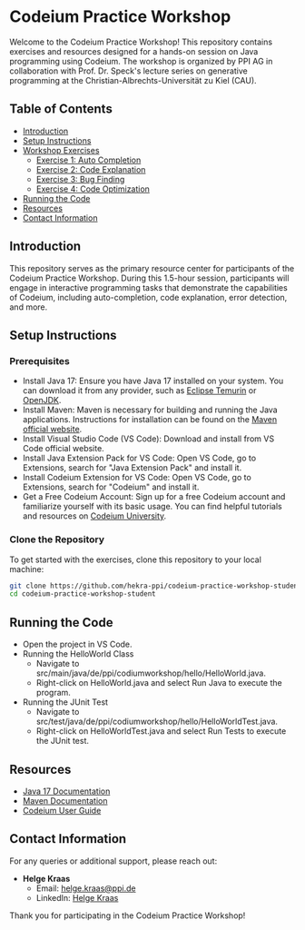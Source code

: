 # Codeium Practice Workshop

Welcome to the Codeium Practice Workshop! This repository contains exercises and resources designed for a hands-on session on Java programming using Codeium. The workshop is organized by PPI AG in collaboration with Prof. Dr. Speck's lecture series on generative programming at the Christian-Albrechts-Universität zu Kiel (CAU).

## Table of Contents

- [Introduction](#introduction)
- [Setup Instructions](#setup-instruction)
- [Workshop Exercises](#workshop-exercises)
  - [Exercise 1: Auto Completion](#exercise-1-auto-completion)
  - [Exercise 2: Code Explanation](#exercise-2-code-explanation)
  - [Exercise 3: Bug Finding](#exercise-3-bug-finding)
  - [Exercise 4: Code Optimization](#exercise-4-code-optimization)
- [Running the Code](#running-the-code)
- [Resources](#resources)
- [Contact Information](#contact-information)

## Introduction

This repository serves as the primary resource center for participants of the Codeium Practice Workshop. During this 1.5-hour session, participants will engage in interactive programming tasks that demonstrate the capabilities of Codeium, including auto-completion, code explanation, error detection, and more.

## Setup Instructions

### Prerequisites

- Install Java 17: Ensure you have Java 17 installed on your system. You can download it from any provider, such as [Eclipse Temurin](https://adoptium.net/de/temurin/releases/?version=17) or [OpenJDK](https://openjdk.org/).
- Install Maven: Maven is necessary for building and running the Java applications. Instructions for installation can be found on the [Maven official website](https://maven.apache.org/install.html).
- Install Visual Studio Code (VS Code): Download and install from VS Code official website.
- Install Java Extension Pack for VS Code: Open VS Code, go to Extensions, search for "Java Extension Pack" and install it.
- Install Codeium Extension for VS Code: Open VS Code, go to Extensions, search for "Codeium" and install it.
- Get a Free Codeium Account: Sign up for a free Codeium account and familiarize yourself with its basic usage. You can find helpful tutorials and resources on [Codeium University](https://codeium.com/university).


### Clone the Repository

To get started with the exercises, clone this repository to your local machine:

```bash
git clone https://github.com/hekra-ppi/codeium-practice-workshop-student.git
cd codeium-practice-workshop-student
```

## Running the Code

- Open the project in VS Code.
- Running the HelloWorld Class
  - Navigate to src/main/java/de/ppi/codiumworkshop/hello/HelloWorld.java.
  - Right-click on HelloWorld.java and select Run Java to execute the program.
- Running the JUnit Test
  - Navigate to src/test/java/de/ppi/codiumworkshop/hello/HelloWorldTest.java.
  - Right-click on HelloWorldTest.java and select Run Tests to execute the JUnit test.

## Resources

- [Java 17 Documentation](https://docs.oracle.com/en/java/javase/17/docs/api/index.html)
- [Maven Documentation](https://maven.apache.org/guides/index.html)
- [Codeium User Guide](https://codeium.com/docs)

## Contact Information

For any queries or additional support, please reach out:

- **Helge Kraas**
  - Email: [helge.kraas@ppi.de](mailto:helge.kraas@ppi.de)
  - LinkedIn: [Helge Kraas](https://www.linkedin.com/in/helge-kraas-1ab07095/)

Thank you for participating in the Codeium Practice Workshop!
